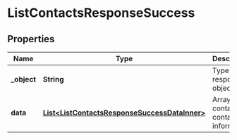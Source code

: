 

# ListContactsResponseSuccess


## Properties

| Name | Type | Description | Notes |
|------------ | ------------- | ------------- | -------------|
|**_object** | **String** | Type of the response object. |  [optional] |
|**data** | [**List&lt;ListContactsResponseSuccessDataInner&gt;**](ListContactsResponseSuccessDataInner.md) | Array containing contact information. |  [optional] |



